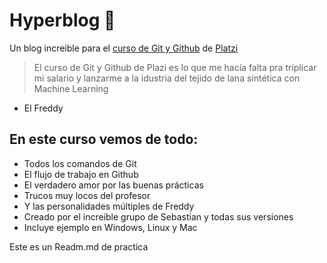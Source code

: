 # Hyperblog 💚
Un blog increible para el [curso de Git y Github](https://platzi.com/cursos/git-github/ "curso de Git y Github") de [Platzi](https://platzi.com/ "Platzi")

> El curso de Git y Github de Plazi es lo que me hacía falta pra triplicar mi salario y lanzarme a la idustria del tejido de lana sintética con Machine Learning
- El Freddy

## En este curso vemos de todo:
- Todos los comandos de Git
- El flujo de trabajo en Github
- El verdadero amor por las buenas prácticas
- Trucos muy locos del profesor
- Y las personalidades múltiples de Freddy
- Creado por el increible grupo de Sebastian y todas sus versiones
- Incluye ejemplo en Windows, Linux y Mac

Este es un Readm.md de practica
